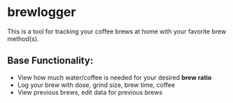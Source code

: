# brewlogger

This is a tool for tracking your coffee brews at home with your favorite brew method(s).

## Base Functionality:
- View how much water/coffee is needed for your desired **brew ratio**
- Log your brew with dose, grind size, brew time, coffee
- View previous brews, edit data for previous brews